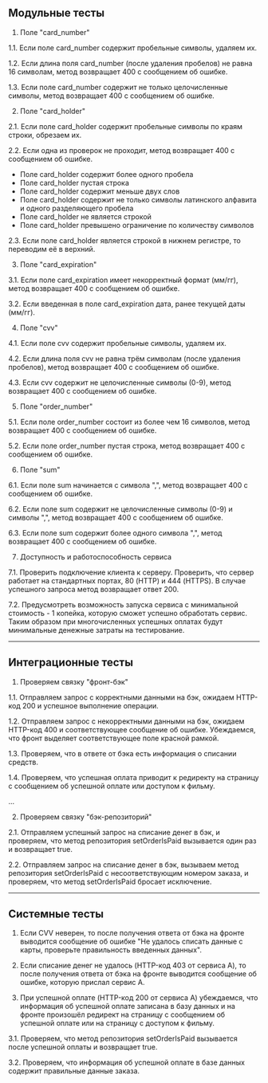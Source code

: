## Модульные тесты

1. Поле "card_number"

1.1. Если поле card_number содержит пробельные символы, удаляем их.

1.2. Если длина поля card_number (после удаления пробелов) не равна 16 символам, метод возвращает 400 с сообщением об ошибке.

1.3. Если поле card_number содержит не только целочисленные символы, метод возвращает 400 с сообщением об ошибке.

2. Поле "card_holder"

2.1. Если поле card_holder содержит пробельные символы по краям строки, обрезаем их.

2.2. Если одна из проверок не проходит, метод возвращает 400 с сообщением об ошибке.
- Поле card_holder содержит более одного пробела
- Поле card_holder пустая строка
- Поле card_holder содержит меньше двух слов
- Поле card_holder содержит не только символы латинского алфавита и одного разделяющего пробела
- Поле card_holder не является строкой
- Поле card_holder превышено ограничение по количеству символов

2.3. Если поле card_holder является строкой в нижнем регистре, то переводим её в верхний.

3. Поле "card_expiration"

3.1. Если поле card_expiration имеет некорректный формат (мм/гг), метод возвращает 400 с сообщением об ошибке.

3.2. Если введенная в поле card_expiration дата, ранее текущей даты (мм/гг).

4. Поле "cvv"

4.1. Если поле cvv содержит пробельные символы, удаляем их.

4.2. Если длина поля cvv не равна трём символам (после удаления пробелов), метод возвращает 400 с сообщением об ошибке.

4.3. Если cvv содержит не целочисленные символы (0-9), метод возвращает 400 с сообщением об ошибке.

5. Поле "order_number"

5.1. Если поле order_number состоит из более чем 16 символов, метод возвращает 400 с сообщением об ошибке.

5.2. Если поле order_number пустая строка, метод возвращает 400 с сообщением об ошибке.

6. Поле "sum"

6.1. Если поле sum начинается с символа ",", метод возвращает 400 с сообщением об ошибке.

6.2. Если поле sum содержит не целочисленные символы (0-9) и символы ",", метод возвращает 400 с сообщением об ошибке.

6.3. Если поле sum содержит более одного символа ",", метод возвращает 400 с сообщением об ошибке.

7. Доступность и работоспособность сервиса

7.1. Проверить подключение клиента к серверу. Проверить, что сервер работает на стандартных портах, 80 (HTTP) и 444 (HTTPS). В случае успешного запроса метод возвращает ответ 200.

7.2. Предусмотреть возможность запуска сервиса с минимальной стоимость - 1 копейка, которую сможет успешно обработать сервис. Таким образом при многочисленных успешных оплатах будут минимальные денежные затраты на тестирование.

---

## Интеграционные тесты

1. Проверяем связку "фронт-бэк"

1.1. Отправляем запрос с корректными данными на бэк, ожидаем HTTP-код 200 и успешное выполнение операции.

1.2. Отправляем запрос с некорректными данными на бэк, ожидаем HTTP-код 400 и соответствующее сообщение об ошибке. Убеждаемся, что фронт выделяет соответствующее поле красной рамкой.

1.3. Проверяем, что в ответе от бэка есть информация о списании средств.

1.4. Проверяем, что успешная оплата приводит к редиректу на страницу с сообщением об успешной оплате или доступом к фильму.

...

2. Проверяем связку "бэк-репозиторий"

2.1. Отправляем успешный запрос на списание денег в бэк, и проверяем, что метод репозитория setOrderIsPaid вызывается один раз и возвращает true.

2.2. Отправляем запрос на списание денег в бэк, вызываем метод репозитория setOrderIsPaid с несоответствующим номером заказа, и проверяем, что метод setOrderIsPaid бросает исключение.

---

## Системные тесты

1. Если CVV неверен, то после получения ответа от бэка на фронте выводится сообщение об ошибке "Не удалось списать данные с карты, проверьте правильность введенных данных".

2. Если списание денег не удалось (HTTP-код 403 от сервиса A), то после получения ответа от бэка на фронте выводится сообщение об ошибке, которую прислал сервис А.

3. При успешной оплате (HTTP-код 200 от сервиса A) убеждаемся, что информация об успешной оплате записана в базу данных и на фронте произошёл редирект на страницу с сообщением об успешной оплате или на страницу с доступом к фильму.

3.1. Проверяем, что метод репозитория setOrderIsPaid вызывается после успешной оплаты и возвращает true.

3.2. Проверяем, что информация об успешной оплате в базе данных содержит правильные данные заказа.
